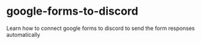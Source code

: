 # google-forms-to-discord
Learn how to connect google forms to discord to send the form responses automatically
